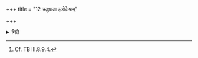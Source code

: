 +++
title = "12 चतुःशता इत्येकेषाम्"

+++

<details><summary>थिते</summary>

12. According to some, they should be four hundred[^1].  

[^1]: Cf. TB III.8.9.4.  
</details>
